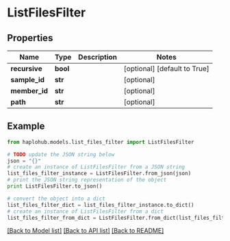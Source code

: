 # ListFilesFilter


## Properties
Name | Type | Description | Notes
------------ | ------------- | ------------- | -------------
**recursive** | **bool** |  | [optional] [default to True]
**sample_id** | **str** |  | [optional] 
**member_id** | **str** |  | [optional] 
**path** | **str** |  | [optional] 

## Example

```python
from haplohub.models.list_files_filter import ListFilesFilter

# TODO update the JSON string below
json = "{}"
# create an instance of ListFilesFilter from a JSON string
list_files_filter_instance = ListFilesFilter.from_json(json)
# print the JSON string representation of the object
print ListFilesFilter.to_json()

# convert the object into a dict
list_files_filter_dict = list_files_filter_instance.to_dict()
# create an instance of ListFilesFilter from a dict
list_files_filter_from_dict = ListFilesFilter.from_dict(list_files_filter_dict)
```
[[Back to Model list]](../README.md#documentation-for-models) [[Back to API list]](../README.md#documentation-for-api-endpoints) [[Back to README]](../README.md)


